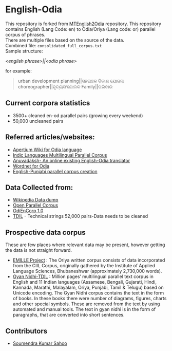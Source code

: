 # English-Odia


This repository is forked from [MTEnglish2Odia](https://github.com/soumendrak/MTEnglish2Odia) repository. This repository contains English (Lang Code: en) to Odia/Oriya (Lang code: or) parallel corpus of phrases.  
There are multiple files based on the source of the data.  
Combined file: `consolidated_full_corpus.txt`  
Sample structure:  

*\<english phrase>||\<odia phrase>*

for example:  
> urban development planning||ସହରାଞ୍ଚଳ ବିକାଶ ଯୋଜନା  
> choreographer||ନୃତ୍ୟସଂଯୋଜକ
> Family||ପରିବାର

## Current corpora statistics
- 3500+ cleaned en-od parallel pairs (growing every weekend)
- 50,000 uncleaned pairs

## Referred articles/websites:
* [Apertium Wiki for Odia language](http://wiki.apertium.org/wiki/Odia)
* [Indic Languages Multilingual Parallel Corpus](http://lotus.kuee.kyoto-u.ac.jp/WAT/indic-multilingual/index.html)
* [Anuvadaksh- An online existing English-Odia translator](https://www.cdac.in/index.aspx?id=mc_mat_anuvadakshInfo)
* [Wordnet for Odia](http://www.cfilt.iitb.ac.in/indowordnet/)
* [English-Punjabi parallel corpus creation](http://ijesm.co.in/uploads/68/4983_pdf.pdf)

## Data Collected from:  
* [Wikipedia Data dump](https://www.mediawiki.org/wiki/Content_translation/Published_translations)
* [Open Parallel Corpus](http://opus.nlpl.eu)
* [OdiEnCorp 1.0](https://lindat.mff.cuni.cz/repository/xmlui/handle/11234/1-2879)
* [TDIL](http://tdil-dc.in/index.php?option=com_download&task=showresourceDetails&toolid=1070&lang=en) - Technical strings 52,000 pairs-Data needs to be cleaned

## Prospective data corpus
These are few places where relevant data may be present, however getting the data is not straight forward.
* [EMILLE Project](http://catalog.elra.info/en-us/repository/browse/ELRA-W0037/) :
  The Oriya written corpus consists of data incorporated from the CIIL Corpus, originally gathered by the Institute of Applied Language Sciences, Bhubaneshwar (approximately 2,730,000 words).
* [Gyan Nidhi-TDIL](https://tdil-dc.in/index.php?option=com_download&task=showresourceDetails&toolid=281&lang=en) : Million pages’ multilingual parallel text corpus in English and 11  Indian  languages  (Assamese,  Bengali,  Gujarati,  Hindi, Kannada,   Marathi,   Malayalam,   Oriya,   Punjabi,   Tamil   & Telugu)  based  on  Unicode  encoding.  The  Gyan  Nidhi  corpus contains  the  text  in  the  form  of  books. In  these  books  there were  number of diagrams,  figures,  charts  and  other  special symbols. These are removed from the text by using automated and  manual  tools.  The  text  in  gyan  nidhi  is  in  the  form of paragraphs, that are converted into short sentences. 

## Contributors
- [Soumendra Kumar Sahoo](https://www.linkedin.com/in/soumendrakumarsahoo/)
